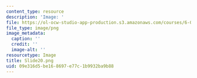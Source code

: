 ```yaml
---
content_type: resource
description: 'Image: '
file: https://ol-ocw-studio-app-production.s3.amazonaws.com/courses/6-004-computation-structures-spring-2017/09e316d5be168697e77c1b9932ba9b88_Slide20.png
file_type: image/png
image_metadata:
  caption: ''
  credit: ''
  image-alt: ''
resourcetype: Image
title: Slide20.png
uid: 09e316d5-be16-8697-e77c-1b9932ba9b88
---
```

